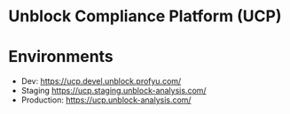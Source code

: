 # Unblock Compliance Platform (UCP)

# Environments
* Dev: https://ucp.devel.unblock.profyu.com/
* Staging https://ucp.staging.unblock-analysis.com/
* Production: https://ucp.unblock-analysis.com/

